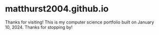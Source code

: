 # matthurst2004.github.io

Thanks for visiting!
This is my computer science portfolio built on January 10, 2024. Thanks for stopping by!
